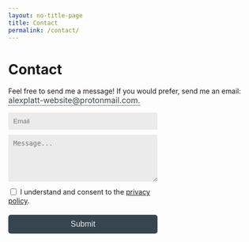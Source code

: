 ```yaml
---
layout: no-title-page
title: Contact
permalink: /contact/
---
```


<style type="text/css">
  /*---Tool tip ---*/  
  button.tooltip .tooltiptext {
    visibility: hidden;
    width: 120px;
    background-color: #36454f;
    color: #ebebeb;
    text-align: center;
    border-radius: 6px;
    padding: 5px 0;
    position: absolute;
    z-index: 1;
    top: 150%;
    left: 50%;
    margin-left: -60px;
  }
  
  button.tooltip .tooltiptext::after {
    content: "";
    position: absolute;
    bottom: 100%;
    left: 50%;
    margin-left: -5px;
    border-width: 5px;
    border-style: solid;
    border-color: transparent transparent #36454f transparent;
  }
  
  button.tooltip:hover .tooltiptext {
    visibility: visible;
  }

  /*--- Email ---*/  
  .protect p.inner .tooltip :not(span.tooltiptext) {
    text-indent: -9999px;
    line-height: 0;
  }

  button.tooltip {
    position: relative;
    background-color: transparent;
    border-left: none;
    border-right: none;
    border-top: none;
    border-bottom: 1px dotted black;
    outline:none;
    color: #36454f;
    padding: 0px 0px;
    font-family: inherit;
    font-size: 16px;
  }
  
  .protect p.inner .tooltip:after {
    cursor: pointer;
    content: "\002E" attr(domain) "\002E \006C \0069 \0061 \006D \006E \006F \0074 \006F \0072 \0070 \0040 \0065 \0074 \0069 \0073 \0062 \0065 \0077 \002D \0074 \0074 \0061 \006C \0070 \0078 \0065 \006C \0061";
    text-indent: 0;
    display: block;
    line-height: initial;
    unicode-bidi: bidi-override; direction: rtl
  }
  
  /*--- Contact form ---*/
  input, textarea { 
    outline: none;
  }
 
  form {
    position: relative;
    width: 80%;
  }
   
  .form-inner {
    box-sizing: border-box;
  }
  
  .form-inner input,
  .form-inner textarea {
    width: 100%;
    padding: 10px;
    margin-bottom: 10px;
    border: none;
    border-radius: 2px;
    background: #ebebeb;
    box-sizing:border-box
  }
   
  button.form {
    width: 100%;
    padding: 10px;
    margin-top: 20px;
    border-radius: 5px;
    border: none;
    background: #36454f; 
    font-size: 16px;
    font-weight: 400;
    color: #ebebeb;
    outline: none;
  }
  
  button.form:hover {
    background: #212a30;
    cursor: pointer;
  }
  
  @media (min-width: 600px) {
     form {
       width: 60%;
     }
  }
    
  input[type="checkbox"] {
    display:inline-block;
    vertical-align:middle;
  }
  
  input[type="name"] {
    display: none;
  }
  
  label {
    vertical-align:middle;
  }
</style>

# Contact
<div class="protect" role="text" aria-label="My email address is my name, without capitals or spaces, then dash, then the word website. All of this at protonmail dot com.">
  <p class="inner">    
     Feel free to send me a message! If you would prefer, send me an email:
     <button onClick="show()" class="tooltip" domain="moc">
       <span id="tooltiptext" class="tooltiptext">Click to copy</span>
     </button> 
  </p>
</div>

<form action="https://usebasin.com/f/b7e6cac71fe7" method="POST" autocomplete="off" id="my-contact-form">
  <div class="form-inner">
    <input type="name" placeholder="Name" name="name" autocomplete="off" id="form-name">
    <input type="email" placeholder="Email" name="email" autocomplete="off" id="form-email">
    <textarea required 
      onkeyup="this.value = this.value.replace(/[$=+*<>]/g, '')"
      minlength="5"
      oninvalid="setCustomValidity('Should not be empty. Avoid strange characters.')"
      oninput="setCustomValidity('')" 
      placeholder="Message..." 
      rows="5" 
      name="message" id="form-msg"></textarea>
  </div>
  <input type="checkbox" required id="check1">
    <label for="check1">
      I understand and consent to the <a href="../privacy/"> privacy policy</a>.
    </label>
  <br>
  <button class="form" id="form-button" onclick="ajax();">Submit</button>
  <div id="form-message"></div>
</form>

<script>
function ajax() {
  var xhttp = new XMLHttpRequest();
  xhttp.responseType = "json";
  xhttp.onreadystatechange = function() {
    if (this.readyState == 4 && this.status == 200) {
      document.getElementById("demo").innerHTML = this.responseText;
    }
  };
  
  xhttp.open("POST", "https://usebasin.com/f/b7e6cac71fe7.json", true);
  xhttp.send();
}

var name = "alexplatt";
var dash = "-";
var website = "website";
var at = "@";
var domain = "protonmail";
var dot = ".";
var com = "com";
function show() {
  copyToClipboard(name+dash+website+at+domain+dot+com);
  document.getElementById("tooltiptext").innerHTML="Copied!";
  setTimeout(() => {  
    document.getElementById("tooltiptext").innerHTML="Click to copy"; 
    }, 750);
}

function copyToClipboard(text) {
  if (!navigator.clipboard) {
    fallback(text);
    return;
  }
  navigator.clipboard.writeText(text);
}

function fallback(text) {
  var textArea = document.createElement("textarea");
  textArea.value = text;
  
  // Avoid scrolling to bottom
  textArea.style.top = "0";
  textArea.style.left = "0";
  textArea.style.position = "fixed";

  document.body.appendChild(textArea);
  textArea.focus();
  textArea.select();

  try {
    var successful = document.execCommand('copy');
    var msg = successful ? 'successful' : 'unsuccessful';
    console.log('Fallback: Copying text command was ' + msg);
  } catch (err) {
    console.error('Fallback: Oops, unable to copy', err);
  }

  document.body.removeChild(textArea);
}
</script>